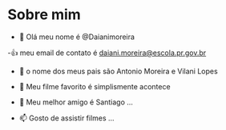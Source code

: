 # Sobre mim
- 👋 Olá meu nome é @Daianimoreira 

-:+1: meu email de contato é daiani.moreira@escola.pr.gov.br 

- 👀 o nome dos meus pais são Antonio Moreira e Vilani Lopes 

- 🌱 Meu filme favorito é simplismente acontece 

- 💞️ Meu melhor amigo é Santiago  ...

- 📫 Gosto de assistir filmes   ...

